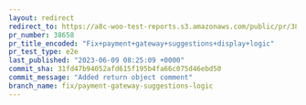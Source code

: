 ```yaml
---
layout: redirect
redirect_to: https://a8c-woo-test-reports.s3.amazonaws.com/public/pr/38658/e2e/index.html
pr_number: 38658
pr_title_encoded: "Fix+payment+gateway+suggestions+display+logic"
pr_test_type: e2e
last_published: "2023-06-09 08:25:09 +0000"
commit_sha: 31fd47b94052afd615f195b4fa66c075d46ebd50
commit_message: "Added return object comment"
branch_name: fix/payment-gateway-suggestions-logic
---
```

